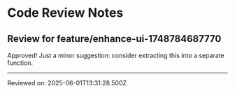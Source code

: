 # Code Review Notes

## Review for feature/enhance-ui-1748784687770

Approved! Just a minor suggestion: consider extracting this into a separate function.

---
Reviewed on: 2025-06-01T13:31:28.500Z